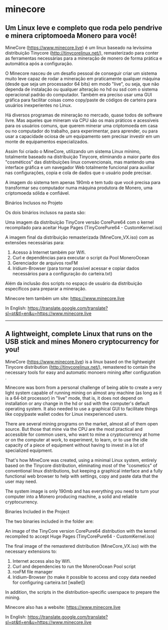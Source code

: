# minecore
<h2>Um Linux leve e completo que roda pelo pendrive e minera criptomoeda Monero para você!</h2>

MineCore (https://www.minecore.live) é um linux baseado na levíssima distribuição Tinycore (http://tinycorelinux.net/), remasterizado para conter as ferramentas necessárias para a mineração de monero de forma prática e automática após a configuração.

O Minecore nasceu de um desafio pessoal de conseguir criar um sistema muito leve capaz de rodar a mineração em praticamente qualquer máquina (desde que seja um processador 64 bits) em modo "live", ou seja, que não dependa de instalação ou qualquer alteração no hd ou ssd com o sistema operacional padrão do computador. Também era preciso usar uma GUI gráfica para facilitar coisas como copy/paste de códigos de carteira para usuários inexperientes no Linux.

Há diversos programas de mineração no mercado, quase todos de software livre. Mas aqueles que mineram via CPU são os mais práticos e acessíveis para os usuários comuns, que querem minerar uma criptomoeda em casa ou no computador do trabalho, para experimentar, para aprender, ou para usar a capacidade ociosa de um equipamento sem precisar investir em um monte de equipamentos especializados. 

Assim foi criado o MineCore, utilizando um sistema Linux mínimo, totalmente baseado na distribuição Tinycore, eliminando a maior parte dos "cosméticos" das distribuições linux convencionais, mas mantendo uma interface gráfica e um navegador Web totalmente funcional para auxiliar nas configurações, copia e cola de dados que o usuário pode precisar.

A imagem do sistema tem apenas 190mb e tem tudo que você precisa para transformar seu computador numa máquina produtora de Monero, uma criptomoeda sólida e confiável.

Binários Inclusos no Projeto

Os dois binários inclusos na pasta são:

Uma imagem da distribuição TinyCore versão CorePure64 com o kernel recompilado para aceitar Huge Pages (TinyCorePure64 - CustomKernel.iso)

A imagem final da distribuição remasterizada (MineCore_VX.iso) com as extensões necessárias para:

1. Acesso à Internet também por Wifi.
2. Curl e dependências para executar o script da Pool MoneroOcean
3. Gerenciador de arquivos roxFM
4. Iridium-Browser (para tornar possível acessar e copiar dados necessários para a configuração do carteira.txt)

Além da inclusão dos scripts no espaço de usuário da distribuição específicos para preparar a mineração.

Minecore tem também um site:
https://www.minecore.live

In English:
https://translate.google.com/translate?sl=pt&tl=en&u=https://www.minecore.live

________________________________________________________________

<h2>A lightweight, complete Linux that runs on the USB stick and mines Monero cryptocurrency for you!</h2>

MineCore (https://www.minecore.live) is a linux based on the lightweight Tinycore distribution (http://tinycorelinux.net/), remastered to contain the necessary tools for easy and automatic monoero mining after configuration .

Minecore was born from a personal challenge of being able to create a very light system capable of running mining on almost any machine (as long as it is a 64-bit processor) in "live" mode, that is, it does not depend on installation or any change in the hd or ssd with the computer's default operating system. It also needed to use a graphical GUI to facilitate things like copy/paste wallet codes for Linux inexperienced users.

There are several mining programs on the market, almost all of them open source. But those that mine via the CPU are the most practical and accessible for common users, who want to mine a cryptocurrency at home or on the computer at work, to experiment, to learn, or to use the idle capacity of a piece of equipment without having to invest in a lot of specialized equipment.

That's how MineCore was created, using a minimal Linux system, entirely based on the Tinycore distribution, eliminating most of the "cosmetics" of conventional linux distributions, but keeping a graphical interface and a fully functional web browser to help with settings, copy and paste data that the user may need.

The system image is only 190mb and has everything you need to turn your computer into a Monero producing machine, a solid and reliable cryptocurrency.

Binaries Included in the Project

The two binaries included in the folder are:

An image of the TinyCore version CorePure64 distribution with the kernel recompiled to accept Huge Pages (TinyCorePure64 - CustomKernel.iso)

The final image of the remastered distribution (MineCore_VX.iso) with the necessary extensions to:

1. Internet access also by Wifi.
2. Curl and dependencies to run the MoneroOcean Pool script
3. roxFM file manager
4. Iridium-Browser (to make it possible to access and copy data needed for configuring carteira.txt [wallet])

In addition, the scripts in the distribution-specific userspace to prepare the mining.

Minecore also has a website:
https://www.minecore.live

In English:
https://translate.google.com/translate?sl=pt&tl=en&u=https://www.minecore.live
